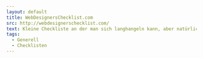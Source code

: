 ```yaml
---
layout: default
title: WebDesignersChecklist.com
src: http://webdesignerschecklist.com/
text: Kleine Checkliste an der man sich langhangeln kann, aber natürlich auf Designer ausgelegt. Vieles bezieht sich auf den Workflow und die Organisation von Designern, aber ein paar (wenige) Sachen sind auch generell auf das Projekt anwendbar. (Shapes Aren't Stretched & Font-sizes smaller than 14-16px render well and are hinted properly for the Web)
tags:
  - Generell
  - Checklisten
---
```

